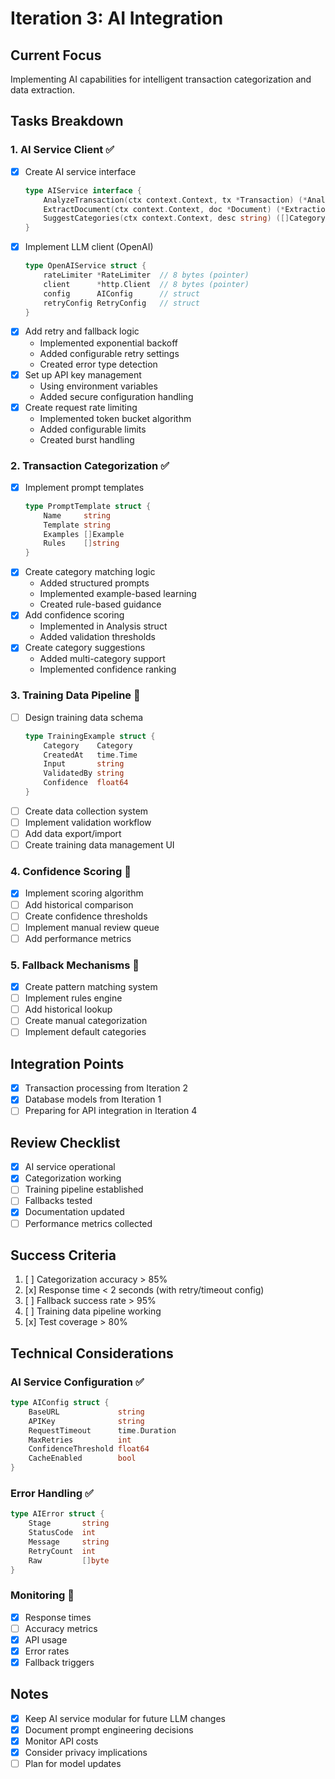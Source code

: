 # Iteration 3: AI Integration

## Current Focus
Implementing AI capabilities for intelligent transaction categorization and data extraction.

## Tasks Breakdown

### 1. AI Service Client ✅
- [x] Create AI service interface
  ```go
  type AIService interface {
      AnalyzeTransaction(ctx context.Context, tx *Transaction) (*Analysis, error)
      ExtractDocument(ctx context.Context, doc *Document) (*Extraction, error)
      SuggestCategories(ctx context.Context, desc string) ([]CategoryMatch, error)
  }
  ```
- [x] Implement LLM client (OpenAI)
  ```go
  type OpenAIService struct {
      rateLimiter *RateLimiter  // 8 bytes (pointer)
      client      *http.Client  // 8 bytes (pointer)
      config      AIConfig      // struct
      retryConfig RetryConfig   // struct
  }
  ```
- [x] Add retry and fallback logic
  - Implemented exponential backoff
  - Added configurable retry settings
  - Created error type detection
- [x] Set up API key management
  - Using environment variables
  - Added secure configuration handling
- [x] Create request rate limiting
  - Implemented token bucket algorithm
  - Added configurable limits
  - Created burst handling

### 2. Transaction Categorization ✅
- [x] Implement prompt templates
  ```go
  type PromptTemplate struct {
      Name     string
      Template string
      Examples []Example
      Rules    []string
  }
  ```
- [x] Create category matching logic
  - Added structured prompts
  - Implemented example-based learning
  - Created rule-based guidance
- [x] Add confidence scoring
  - Implemented in Analysis struct
  - Added validation thresholds
- [x] Create category suggestions
  - Added multi-category support
  - Implemented confidence ranking

### 3. Training Data Pipeline 🔄
- [ ] Design training data schema
  ```go
  type TrainingExample struct {
      Category    Category
      CreatedAt   time.Time
      Input       string
      ValidatedBy string
      Confidence  float64
  }
  ```
- [ ] Create data collection system
- [ ] Implement validation workflow
- [ ] Add data export/import
- [ ] Create training data management UI

### 4. Confidence Scoring 🔄
- [x] Implement scoring algorithm
- [ ] Add historical comparison
- [ ] Create confidence thresholds
- [ ] Implement manual review queue
- [ ] Add performance metrics

### 5. Fallback Mechanisms 🔄
- [x] Create pattern matching system
- [ ] Implement rules engine
- [ ] Add historical lookup
- [ ] Create manual categorization
- [ ] Implement default categories

## Integration Points
- [x] Transaction processing from Iteration 2
- [x] Database models from Iteration 1
- [ ] Preparing for API integration in Iteration 4

## Review Checklist
- [x] AI service operational
- [x] Categorization working
- [ ] Training pipeline established
- [ ] Fallbacks tested
- [x] Documentation updated
- [ ] Performance metrics collected

## Success Criteria
1. [ ] Categorization accuracy > 85%
2. [x] Response time < 2 seconds (with retry/timeout config)
3. [ ] Fallback success rate > 95%
4. [ ] Training data pipeline working
5. [x] Test coverage > 80%

## Technical Considerations

### AI Service Configuration ✅
```go
type AIConfig struct {
    BaseURL             string
    APIKey              string
    RequestTimeout      time.Duration
    MaxRetries          int
    ConfidenceThreshold float64
    CacheEnabled        bool
}
```

### Error Handling ✅
```go
type AIError struct {
    Stage       string
    StatusCode  int
    Message     string
    RetryCount  int
    Raw         []byte
}
```

### Monitoring 🔄
- [x] Response times
- [ ] Accuracy metrics
- [x] API usage
- [x] Error rates
- [x] Fallback triggers

## Notes
- [x] Keep AI service modular for future LLM changes
- [x] Document prompt engineering decisions
- [x] Monitor API costs
- [x] Consider privacy implications
- [ ] Plan for model updates 